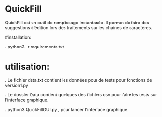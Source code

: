 # QuickFill
QuickFill est un outil de remplissage instantanée .Il permet de faire des suggestions d’édition lors des traitements sur les chaines de caractères.

#installation:

. python3 -r requirements.txt  

# utilisation:
. Le fichier data.txt  contient les données pour de tests pour fonctions de version1.py

. Le dossier Data contient quelques  des fichiers csv pour faire les tests sur l’interface graphique.

. python3   QuickFillGUI.py  ,  pour lancer l'interface graphique.

